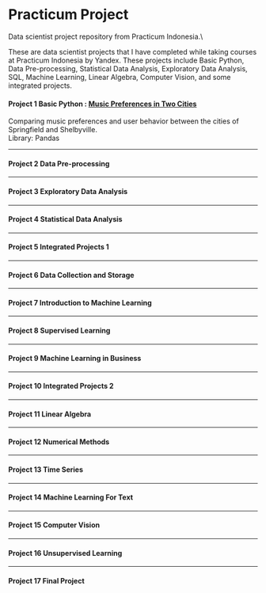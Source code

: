 # Practicum Project

Data scientist project repository from Practicum Indonesia.\

These are data scientist projects that I have completed while taking courses at Practicum Indonesia by Yandex.
These projects include Basic Python, Data Pre-processing, Statistical Data Analysis, Exploratory Data Analysis, SQL, Machine Learning, Linear Algebra, Computer Vision, and some integrated projects.

#### Project 1 Basic Python : [Music Preferences in Two Cities](https://github.com/emanuelcaesario/practicum-project/tree/Project-1-Basic-Python)
Comparing music preferences and user behavior between the cities of Springfield and Shelbyville.\
Library: Pandas

---------------------------------------------
#### Project 2 Data Pre-processing

---------------------------------------------
#### Project 3 Exploratory Data Analysis

---------------------------------------------
#### Project 4 Statistical Data Analysis

---------------------------------------------
#### Project 5 Integrated Projects 1

---------------------------------------------
#### Project 6 Data Collection and Storage

---------------------------------------------
#### Project 7 Introduction to Machine Learning

---------------------------------------------
#### Project 8 Supervised Learning

---------------------------------------------
#### Project 9 Machine Learning in Business

---------------------------------------------
#### Project 10 Integrated Projects 2

---------------------------------------------
#### Project 11 Linear Algebra

---------------------------------------------
#### Project 12 Numerical Methods

---------------------------------------------
#### Project 13 Time Series

---------------------------------------------
#### Project 14 Machine Learning For Text

---------------------------------------------
#### Project 15 Computer Vision

---------------------------------------------
#### Project 16 Unsupervised Learning

---------------------------------------------
#### Project 17 Final Project








